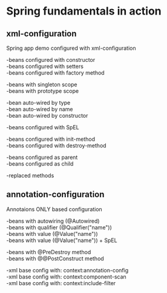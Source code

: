 # Spring fundamentals in action

## xml-configuration  
Spring app demo configured with xml-configuration  

-beans configured with constructor  
-beans configured with setters  
-beans configured with factory method  

-beans with singleton scope  
-beans with prototype scope  

-bean auto-wired by type  
-bean auto-wired by name  
-bean auto-wired by constructor  

-beans configured with SpEL  

-beans configured with init-method  
-beans configured with destroy-method  

-beans configured as parent  
-beans configured as child  

-replaced methods  

## annotation-configuration   
Annotaions ONLY based configuration  

-beans with autowiring (@Autowired)  
-beans with qualifier (@Qualifier("name"))  
-beans with value (@Value("name"))  
-beans with value (@Value("name")) + SpEL  

-beans with @PreDestroy method  
-beans with @@PostConstruct method  

-xml base config with: context:annotation-config  
-xml base config with: context:component-scan  
-xml base config with: context:include-filter  